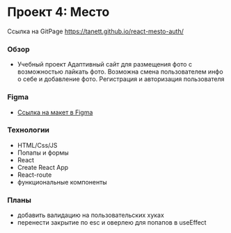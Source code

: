 # Проект 4: Место

Ссылка на GitPage https://tanett.github.io/react-mesto-auth/

### Обзор
* Учебный проект
Адаптивный сайт для размещения фото с возможностью лайкать фото. 
Возможна смена пользователем инфо о себе и добавление фото.
Регистрация и авторизация пользователя  


### Figma
* [Ссылка на макет в Figma](https://www.figma.com/file/StZjf8HnoeLdiXS7dYrLAh/JavaScript.-Sprint-4)

### Технологии
*  HTML/Css/JS
*  Попапы и формы
*  React
*  Create React App
* React-route   
* функциональные компоненты

### Планы 
* добавить валидацию на пользовательских хуках
* перенести закрытие по esc и оверлею для попапов в useEffect
